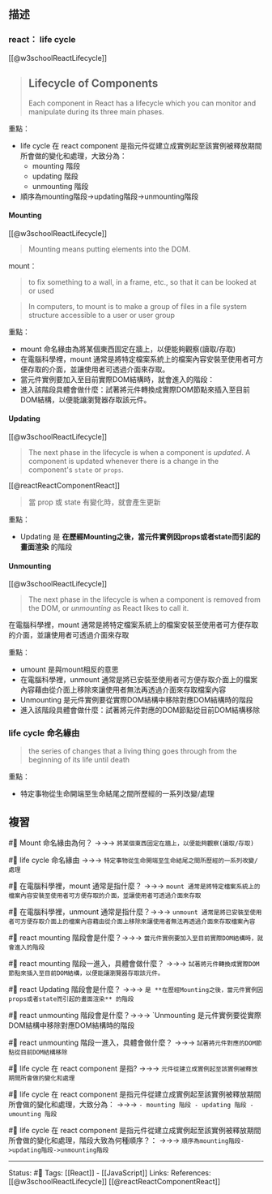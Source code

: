 ## 描述


### react： life cycle
[[@w3schoolReactLifecycle]]
> ## Lifecycle of Components
> Each component in React has a lifecycle which you can monitor and manipulate during its three main phases.

重點：
- life cycle 在 react component 是指元件從建立成實例起至該實例被釋放期間所會做的變化和處理，大致分為：
	- mounting 階段
	- updating 階段
	- unmounting 階段
- 順序為mounting階段->updating階段->unmounting階段

#### Mounting
[[@w3schoolReactLifecycle]]
> Mounting means putting elements into the DOM.

mount：
> to fix something to a wall, in a frame, etc., so that it can be looked at or used

> In computers, to mount is to make a group of files in a file system structure accessible to a user or user group

重點：
- mount 命名緣由為將某個東西固定在牆上，以便能夠觀察(讀取/存取)
- 在電腦科學裡，mount 通常是將特定檔案系統上的檔案內容安裝至使用者可方便存取的介面，並讓使用者可透過介面來存取。
- 當元件實例要加入至目前實際DOM結構時，就會進入的階段：
- 進入該階段具體會做什麼：試著將元件轉換成實際DOM節點來插入至目前DOM結構，以便能讓瀏覽器存取該元件。



#### Updating
[[@w3schoolReactLifecycle]]
> The next phase in the lifecycle is when a component is _updated_.
> A component is updated whenever there is a change in the component's `state` or `props`.

[[@reactReactComponentReact]]
> 當 prop 或 state 有變化時，就會產生更新

重點：
- Updating 是 **在歷經Mounting之後，當元件實例因props或者state而引起的畫面渲染** 的階段

#### Unmounting
[[@w3schoolReactLifecycle]]
> The next phase in the lifecycle is when a component is removed from the DOM, or _unmounting_ as React likes to call it.

在電腦科學裡，mount 通常是將特定檔案系統上的檔案安裝至使用者可方便存取的介面，並讓使用者可透過介面來存取

重點：
- umount 是與mount相反的意思
- 在電腦科學裡，unmount 通常是將已安裝至使用者可方便存取介面上的檔案內容藉由從介面上移除來讓使用者無法再透過介面來存取檔案內容
- Unmounting 是元件實例要從實際DOM結構中移除對應DOM結構時的階段
- 進入該階段具體會做什麼：試著將元件對應的DOM節點從目前DOM結構移除

### life cycle 命名緣由

> the series of changes that a living thing goes through from the beginning of its life until death


重點：
- 特定事物從生命開端至生命結尾之間所歷經的一系列改變/處理



## 複習
#🧠 Mount 命名緣由為何？ ->->-> `將某個東西固定在牆上，以便能夠觀察(讀取/存取)`
<!--SR:!2023-03-22,131,250-->

#🧠 life cycle 命名緣由 ->->-> `特定事物從生命開端至生命結尾之間所歷經的一系列改變/處理`
<!--SR:!2023-04-23,153,250-->

#🧠 在電腦科學裡，mount 通常是指什麼？ ->->-> `mount 通常是將特定檔案系統上的檔案內容安裝至使用者可方便存取的介面，並讓使用者可透過介面來存取`
<!--SR:!2023-04-14,145,250-->


#🧠 在電腦科學裡，unmount 通常是指什麼？->->-> `unmount 通常是將已安裝至使用者可方便存取介面上的檔案內容藉由從介面上移除來讓使用者無法再透過介面來存取檔案內容`
<!--SR:!2023-04-15,145,250-->

#🧠 react mounting 階段會是什麼？->->-> `當元件實例要加入至目前實際DOM結構時，就會進入的階段`
<!--SR:!2023-05-14,165,250-->

#🧠 react mounting 階段一進入，具體會做什麼？ ->->-> `試著將元件轉換成實際DOM節點來插入至目前DOM結構，以便能讓瀏覽器存取該元件。`
<!--SR:!2023-01-23,91,230-->

#🧠 react Updating  階段會是什麼？ ->->-> `是 **在歷經Mounting之後，當元件實例因props或者state而引起的畫面渲染** 的階段`
<!--SR:!2023-03-17,128,250-->

#🧠 react unmounting 階段會是什麼？->->-> `Unmounting 是元件實例要從實際DOM結構中移除對應DOM結構時的階段
<!--SR:!2022-12-01,65,250-->

#🧠 react unmounting 階段一進入，具體會做什麼？ ->->-> `試著將元件對應的DOM節點從目前DOM結構移除`
<!--SR:!2022-12-26,31,230-->

#🧠 life cycle 在 react component 是指? ->->-> `元件從建立成實例起至該實例被釋放期間所會做的變化和處理`
<!--SR:!2023-04-28,153,250-->

#🧠 life cycle 在 react component 是指元件從建立成實例起至該實例被釋放期間所會做的變化和處理，大致分為： ->->-> `- mounting 階段 - updating 階段 - umounting 階段`
<!--SR:!2023-03-09,123,250-->

#🧠 life cycle 在 react component 是指元件從建立成實例起至該實例被釋放期間所會做的變化和處理，階段大致為何種順序？： ->->-> `順序為mounting階段->updating階段->unmounting階段`
<!--SR:!2023-03-26,133,250-->


---
Status: #🌱 
Tags:
[[React]] - [[JavaScript]]
Links:
References:
[[@w3schoolReactLifecycle]]
[[@reactReactComponentReact]]